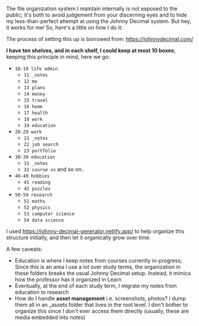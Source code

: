 The file organization system I maintain internally is not exposed to the public; it's both to avoid judgement from your discerning eyes and to hide my less-than-perfect attempt at using the Johnny Decimal system. But hey, it works for me! So, here's a little on how I do it:

The process of setting this up is borrowed from: https://johnnydecimal.com/ 

**I have ten shelves, and in each shelf, I could keep at most 10 boxes**; keeping this principle in mind, here we go:
- `10-19 life admin`
	- `11 _notes`
	- `12 me`
	- `13 plans`
	- `14 money`
	- `15 travel`
	- `16 home`
	- `17 health`
	- `18 work`
	- `19 education`
- `20-29 work`
	- `21 _notes`
	- `22 job search`
	- `23 portfolio`
- `30-39 education`
	- `31 _notes`
	- `32 course xx` and so on..
- `40-49 hobbies`
	- `41 reading`
	- `42 puzzles`
- `50-59 research`
	- `51 maths`
	- `52 physics`
	- `53 computer science`
	- `54 data science`

I used https://johnny-decimal-generator.netlify.app/ to help organize this structure initially, and then let it organically grow over time.

A few caveats:
- Education is where I keep notes from courses currently in-progress; Since this is an area I use a lot over study terms, the organization in these folders breaks the usual Johnny Decimal setup. Instead, it mimics how the professor has it organized in Learn
- Eventually, at the end of each study term, I migrate my notes from education to research
- How do I handle **asset management** i.e. screenshots, photos? I dump them all in an \_assets folder that lives in the root level. I don't bother to organize this since I don't ever access them directly (usually, these are media embedded into notes)

